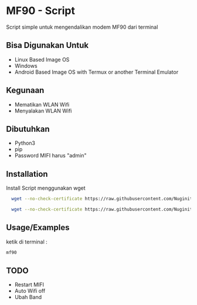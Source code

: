 
# MF90 - Script

Script simple untuk mengendalikan modem MF90 dari terminal


## Bisa Digunakan Untuk

- Linux Based Image OS
- Windows
- Android Based Image OS with Termux or another Terminal Emulator


## Kegunaan

- Mematikan WLAN Wifi
- Menyalakan WLAN Wifi

## Dibutuhkan

- Python3
- pip
- Password MIFI harus "admin"

## Installation

Install Script menggunakan wget

```bash
  wget --no-check-certificate https://raw.githubusercontent.com/Nuginity/mf90-script/main/requirements.txt && pip install -r requirements.txt && rm -r requirements.txt
```
```bash
  wget --no-check-certificate https://raw.githubusercontent.com/Nuginity/mf90-script/main/mf90 && mv mf90 /usr/bin && chmod +x /usr/bin/mf90

```
    
## Usage/Examples
 
ketik di terminal :

```bash
mf90
```

## TODO
- Restart MIFI
- Auto Wifi off
- Ubah Band
